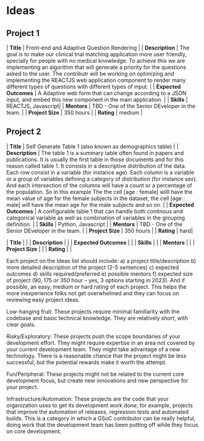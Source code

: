 # Ideas

## Project 1

| **Title** | Front-end and Adaptive Question Rendering | 
| **Description** | The goal is to make our clinical trial matching application more user friendly, specially for people with no medical knowledge. To achieve this we are implementing an algorithm that will generate a priority for the questions asked to the user. The contributr will be working on optimizing and implementing the REACTJS web application component to render many different types of questions with different types of input. |
| **Expected Outcomes** | A Adaptive web form that can change according to a JSON input, and embed this new component in the main application. |
| **Skills** | REACTJS, Javascript|
| **Mentors** | TBD - One of the Senior DEveloper in the team. |
| **Project Size** | 350 hours |
| **Rating** | medium |

## Project 2
| **Title** | Self Generate Table 1 (also known as demographics table) | 
| **Description** | The table 1 is a summary table often found in papers and publications. It is usually the first table in those documents and for this reason called table 1. It consists in a descriptive distribution of the data. Each row consist in a variable (for instance age). Each column is a variable or a group of variables defining a category of distribution (for instance sex). And each intersection of the columns will have a count or a percentage of the population. So in this example The the cell [age : female] willl have the mean value of age for the female subjects in the dataset, the cell [age : male] will have the mean age for the male subjects and so on. |
| **Expected Outcomes** | A configurable table 1 that can handle both continous and categorical variable as well as combination of variables in the grouping definition. |
| **Skills** | Python, Javascript |
| **Mentors** | TBD - One of the Senior DEveloper in the team. |
| **Project Size** | 350 hours |
| **Rating** | hard|






| **Title** |  | 
| **Description** | |
| **Expected Outcomes** | |
| **Skills** | |
| **Mentors** | |
| **Project Size** | |
| **Rating** | |

Each project on the Ideas list should include: a) a project title/description b) more detailed description of the project (2-5 sentences) c) expected outcomes d) skills required/preferred e) possible mentors f) expected size of project (90, 175 or 350 hour – yes, 3 options starting in 2023). And if possible, an easy, medium or hard rating of each project. This helps the more inexperience folks not get overwhelmed and they can focus on reviewing easy project ideas.



Low-hanging fruit: These projects require minimal familiarity with the codebase and basic technical knowledge. They are relatively short, with clear goals.

Risky/Exploratory: These projects push the scope boundaries of your development effort. They might require expertise in an area not covered by your current development team. They might take advantage of a new technology. There is a reasonable chance that the project might be less successful, but the potential rewards make it worth the attempt.

Fun/Peripheral: These projects might not be related to the current core development focus, but create new innovations and new perspective for your project.


Infrastructure/Automation: These projects are the code that your organization uses to get its development work done; for example, projects that improve the automation of releases, regression tests and automated builds. This is a category in which a GSoC contributor can be really helpful, doing work that the development team has been putting off while they focus on core development.

